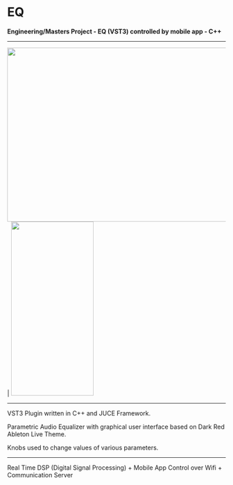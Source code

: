 # EQ
**Engineering/Masters Project - EQ (VST3) controlled by mobile app - C++**

- - -

<img src="https://user-images.githubusercontent.com/96893372/221721677-b8116842-d998-4318-b514-630adf76e625.png" width="520" height="400"> | <img src="https://user-images.githubusercontent.com/96893372/221721686-aef98269-bfb9-4260-b402-d5be68b13285.png" width="190" height="400"> 

- - -

VST3 Plugin written in C++ and JUCE Framework.

Parametric Audio Equalizer with graphical user interface based on Dark Red Ableton Live Theme.

Knobs used to change values of various parameters.

- - -

Real Time DSP (Digital Signal Processing) + Mobile App Control over Wifi + Communication Server
